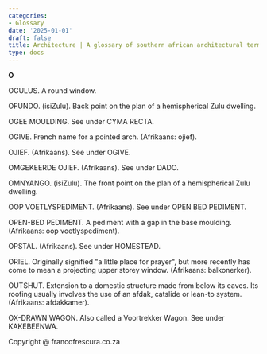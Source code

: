```yaml
---
categories:
- Glossary
date: '2025-01-01'
draft: false
title: Architecture | A glossary of southern african architectural terms
type: docs
---
```


**O**

OCULUS. A round window.

OFUNDO. (isiZulu). Back point on the plan of a hemispherical Zulu dwelling.

OGEE MOULDING. See under CYMA RECTA.

OGIVE. French name for a pointed arch. (Afrikaans: ojief).

OJIEF. (Afrikaans). See under OGIVE.

OMGEKEERDE OJIEF. (Afrikaans). See under DADO.

OMNYANGO. (isiZulu). The front point on the plan of a hemispherical Zulu dwelling.

OOP VOETLYSPEDIMENT. (Afrikaans). See under OPEN BED PEDIMENT.

OPEN-BED PEDIMENT. A pediment with a gap in the base moulding. (Afrikaans: oop voetlyspediment).

OPSTAL. (Afrikaans). See under HOMESTEAD.

ORIEL. Originally signified "a little place for prayer", but more recently has come to mean a projecting upper storey window. (Afrikaans: balkonerker).

OUTSHUT. Extension to a domestic structure made from below its eaves. Its roofing usually involves the use of an afdak, catslide or lean-to system. (Afrikaans: afdakkamer).

OX-DRAWN WAGON. Also called a Voortrekker Wagon. See under KAKEBEENWA.

Copyright @ francofrescura.co.za